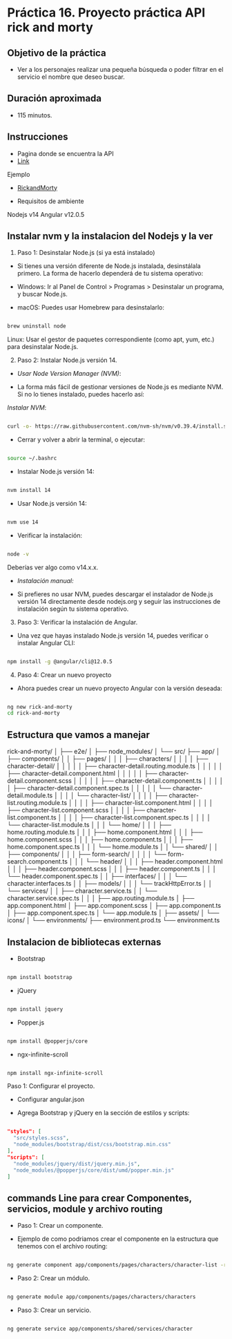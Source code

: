 # Práctica 16. Proyecto práctica API rick and morty

## Objetivo de la práctica

- Ver a los personajes realizar una pequeña búsqueda o poder filtrar en el servicio el nombre que deseo buscar.

## Duración aproximada
- 115 minutos.

## Instrucciones

- Pagina donde se encuentra la API
- [Link](https://rickandmortyapi.com/documentation/#get-all-characters)

Ejemplo

- [RickandMorty](./assets/Captura%20de%20pantalla%202024-09-30%20144019.png)

- Requisitos de ambiente

Nodejs v14
Angular v12.0.5


## Instalar nvm y la instalacion del Nodejs y la ver

1. Paso 1: Desinstalar Node.js (si ya está instalado)

- Si tienes una versión diferente de Node.js instalada, desinstálala primero. La forma de hacerlo dependerá de tu sistema operativo:

- Windows: Ir al Panel de Control > Programas > Desinstalar un programa, y buscar Node.js.

- macOS: Puedes usar Homebrew para desinstalarlo:

```bash

brew uninstall node
```

Linux: Usar el gestor de paquetes correspondiente (como apt, yum, etc.) para desinstalar Node.js.

2. Paso 2: Instalar Node.js versión 14.

- *Usar Node Version Manager (NVM)*:

- La forma más fácil de gestionar versiones de Node.js es mediante NVM. Si no lo tienes instalado, puedes hacerlo así:

*Instalar NVM*:

```bash

curl -o- https://raw.githubusercontent.com/nvm-sh/nvm/v0.39.4/install.sh | bash
```

-  Cerrar y volver a abrir la terminal, o ejecutar:

```bash

source ~/.bashrc
```

- Instalar Node.js versión 14:

```bash

nvm install 14
```

- Usar Node.js versión 14:

```bash

nvm use 14
```

- Verificar la instalación:

```bash

node -v
```

Deberías ver algo como v14.x.x.

- *Instalación manual:*

- Si prefieres no usar NVM, puedes descargar el instalador de Node.js versión 14 directamente desde nodejs.org y seguir las instrucciones de instalación según tu sistema operativo.

3. Paso 3: Verificar la instalación de Angular.
- Una vez que hayas instalado Node.js versión 14, puedes verificar o instalar Angular CLI:

```bash

npm install -g @angular/cli@12.0.5
```

4. Paso 4: Crear un nuevo proyecto
- Ahora puedes crear un nuevo proyecto Angular con la versión deseada:

```bash

ng new rick-and-morty
cd rick-and-morty
```


## Estructura que vamos a manejar


rick-and-morty/
│
├── e2e/
│
├── node_modules/
│
└── src/
    ├── app/
    │   ├── components/
    │   │   ├── pages/
    │   │   │   ├── characters/
    │   │   │   │   ├── character-detail/
    │   │   │   │   │   ├── character-detail.routing.module.ts
    │   │   │   │   │   ├── character-detail.component.html
    │   │   │   │   │   ├── character-detail.component.scss
    │   │   │   │   │   ├── character-detail.component.ts
    │   │   │   │   │   ├── character-detail.component.spec.ts
    │   │   │   │   │   └── character-detail.module.ts
    │   │   │   │   └── character-list/
    │   │   │   │       ├── character-list.routing.module.ts
    │   │   │   │       ├── character-list.component.html
    │   │   │   │       ├── character-list.component.scss
    │   │   │   │       ├── character-list.component.ts
    │   │   │   │       ├── character-list.component.spec.ts
    │   │   │   │       └── character-list.module.ts
    │   │   │   └── home/
    │   │   │       ├── home.routing.module.ts
    │   │   │       ├── home.component.html
    │   │   │       ├── home.component.scss
    │   │   │       ├── home.component.ts
    │   │   │       ├── home.component.spec.ts
    │   │   │       └── home.module.ts
    │   │   └── shared/
    │   │       ├── components/
    │   │       │   ├── form-search/
    │   │       │   │   └── form-search.component.ts
    │   │       │   └── header/
    │   │       │       ├── header.component.html
    │   │       │       ├── header.component.scss
    │   │       │       ├── header.component.ts
    │   │       │       └── header.component.spec.ts
    │   │       ├── interfaces/
    │   │       │   └── character.interfaces.ts
    │   │       ├── models/
    │   │       │   └── trackHttpError.ts
    │   │       └── services/
    │   │           ├── character.service.ts
    │   │           └── character.service.spec.ts
    │   │
    │   ├── app.routing.module.ts
    │   ├── app.component.html
    │   ├── app.component.scss
    │   ├── app.component.ts
    │   ├── app.component.spec.ts
    │   └── app.module.ts
    │
    ├── assets/
    │   └── icons/
    │
    └── environments/
        ├── environment.prod.ts
        └── environment.ts

## Instalacion de bibliotecas externas

- Bootstrap

```bash

npm install bootstrap
```

- jQuery

```bash

npm install jquery
```

- Popper.js

```bash

npm install @popperjs/core
```

- ngx-infinite-scroll

```bash

npm install ngx-infinite-scroll

```

Paso 1: Configurar el proyecto.
- Configurar angular.json

- Agrega Bootstrap y jQuery en la sección de estilos y scripts:
```json

"styles": [
  "src/styles.scss",
  "node_modules/bootstrap/dist/css/bootstrap.min.css"
],
"scripts": [
  "node_modules/jquery/dist/jquery.min.js",
  "node_modules/@popperjs/core/dist/umd/popper.min.js"
]

```

## commands Line para crear Componentes, servicios, module y archivo routing

- Paso 1: Crear un componente.

- Ejemplo de como podriamos crear el componente en la estructura que tenemos con el archivo routing:

```bash

ng generate component app/components/pages/characters/character-list -routing
```

- Paso 2: Crear un módulo.

```bash

ng generate module app/components/pages/characters/characters
```

- Paso 3: Crear un servicio.

```bash

ng generate service app/components/shared/services/character
```






















